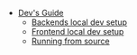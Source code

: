 - [Dev's Guide](https://github.com/ia-toki/judgels/wiki/Dev's-Guide)
  - [Backends local dev setup](https://github.com/ia-toki/judgels/wiki/Backends-local-dev-setup)
  - [Frontend local dev setup](https://github.com/ia-toki/judgels/wiki/Frontend-local-dev-setup)
  - [Running from source](https://github.com/ia-toki/judgels/wiki/Running-from-source)